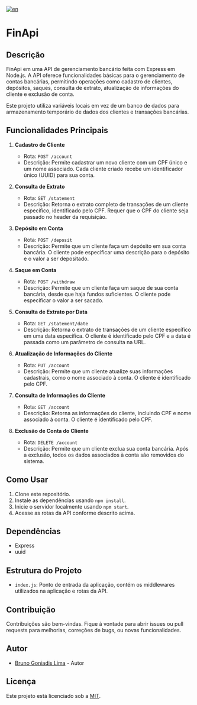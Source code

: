 [![en](https://img.shields.io/badge/lang-en-red.svg)](https://github.com/Brunogoniadis/FinAPI-node/blob/main/README.md)

# FinApi

## Descrição

FinApi em uma API de gerenciamento bancário feita com Express em Node.js. A API oferece funcionalidades básicas para o gerenciamento de contas bancárias, permitindo operações como cadastro de clientes, depósitos, saques, consulta de extrato, atualização de informações do cliente e exclusão de conta.

Este projeto utiliza variáveis locais em vez de um banco de dados para armazenamento temporário de dados dos clientes e transações bancárias.

## Funcionalidades Principais

1. **Cadastro de Cliente**
   - Rota: `POST /account`
   - Descrição: Permite cadastrar um novo cliente com um CPF único e um nome associado. Cada cliente criado recebe um identificador único (UUID) para sua conta.

2. **Consulta de Extrato**
   - Rota: `GET /statement`
   - Descrição: Retorna o extrato completo de transações de um cliente específico, identificado pelo CPF. Requer que o CPF do cliente seja passado no header da requisição.

3. **Depósito em Conta**
   - Rota: `POST /deposit`
   - Descrição: Permite que um cliente faça um depósito em sua conta bancária. O cliente pode especificar uma descrição para o depósito e o valor a ser depositado.

4. **Saque em Conta**
   - Rota: `POST /withdraw`
   - Descrição: Permite que um cliente faça um saque de sua conta bancária, desde que haja fundos suficientes. O cliente pode especificar o valor a ser sacado.

5. **Consulta de Extrato por Data**
   - Rota: `GET /statement/date`
   - Descrição: Retorna o extrato de transações de um cliente específico em uma data específica. O cliente é identificado pelo CPF e a data é passada como um parâmetro de consulta na URL.

6. **Atualização de Informações do Cliente**
   - Rota: `PUT /account`
   - Descrição: Permite que um cliente atualize suas informações cadastrais, como o nome associado à conta. O cliente é identificado pelo CPF.

7. **Consulta de Informações do Cliente**
   - Rota: `GET /account`
   - Descrição: Retorna as informações do cliente, incluindo CPF e nome associado à conta. O cliente é identificado pelo CPF.

8. **Exclusão de Conta do Cliente**
   - Rota: `DELETE /account`
   - Descrição: Permite que um cliente exclua sua conta bancária. Após a exclusão, todos os dados associados à conta são removidos do sistema.

## Como Usar

1. Clone este repositório.
2. Instale as dependências usando `npm install`.
3. Inicie o servidor localmente usando `npm start`.
4. Acesse as rotas da API conforme descrito acima.

## Dependências

- Express
- uuid

## Estrutura do Projeto

- `index.js`: Ponto de entrada da aplicação, contém os middlewares utilizados na aplicação e rotas da API.

## Contribuição

Contribuições são bem-vindas. Fique à vontade para abrir issues ou pull requests para melhorias, correções de bugs, ou novas funcionalidades.

## Autor

- [Bruno Goniadis Lima](https://github.com/Brunogoniadis/) - Autor

## Licença

Este projeto está licenciado sob a [MIT](https://github.com/Brunogoniadis/FinAPI-node?tab=MIT-1-ov-file#readme).
